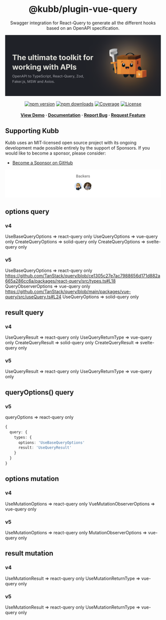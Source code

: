 <div align="center">

<!-- <img src="assets/logo.png" alt="logo" width="200" height="auto" /> -->
<h1>@kubb/plugin-vue-query</h1>

<p>
   Swagger integration for React-Query to generate all the different hooks based on an OpenAPI specification.
  </p>
  <img src="https://raw.githubusercontent.com/kubb-labs/kubb/main/assets/banner.png" alt="logo"  height="auto" />

[![npm version][npm-version-src]][npm-version-href]
[![npm downloads][npm-downloads-src]][npm-downloads-href]
[![Coverage][coverage-src]][coverage-href]
[![License][license-src]][license-href]

<h4>
    <a href="https://codesandbox.io/s/github/kubb-labs/kubb/tree/alpha/examples/typescript" target="_blank">View Demo</a>
    <span> · </span>
      <a href="https://kubb.dev/" target="_blank">Documentation</a>
    <span> · </span>
      <a href="https://github.com/kubb-labs/kubb/issues/" target="_blank">Report Bug</a>
    <span> · </span>
      <a href="https://github.com/kubb-labs/kubb/issues/" target="_blank">Request Feature</a>
  </h4>
</div>

## Supporting Kubb

Kubb uses an MIT-licensed open source project with its ongoing development made possible entirely by the support of Sponsors. If you would like to become a sponsor, please consider:

- [Become a Sponsor on GitHub](https://github.com/sponsors/stijnvanhulle)

<p align="center">
  <a href="https://github.com/sponsors/stijnvanhulle">
    <img src="https://raw.githubusercontent.com/stijnvanhulle/sponsors/main/sponsors.svg" alt="My sponsors" />
  </a>
</p>


<!-- Badges -->

[npm-version-src]: https://img.shields.io/npm/v/@kubb/plugin-vue-query?flat&colorA=18181B&colorB=f58517
[npm-version-href]: https://npmjs.com/package/@kubb/plugin-vue-query
[npm-downloads-src]: https://img.shields.io/npm/dm/@kubb/plugin-vue-query?flat&colorA=18181B&colorB=f58517
[npm-downloads-href]: https://npmjs.com/package/@kubb/plugin-vue-query
[license-src]: https://img.shields.io/github/license/kubb-labs/kubb.svg?flat&colorA=18181B&colorB=f58517
[license-href]: https://github.com/kubb-labs/kubb/blob/main/LICENSE
[build-src]: https://img.shields.io/github/actions/workflow/status/kubb-labs/kubb/ci.yaml?style=flat&colorA=18181B&colorB=f58517
[build-href]: https://www.npmjs.com/package/@kubb/plugin-vue-query
[minified-src]: https://img.shields.io/bundlephobia/min/@kubb/plugin-vue-query?style=flat&colorA=18181B&colorB=f58517
[minified-href]: https://www.npmjs.com/package/@kubb/plugin-vue-query
[coverage-src]: https://img.shields.io/codecov/c/github/kubb-labs/kubb?style=flat&colorA=18181B&colorB=f58517
[coverage-href]: https://www.npmjs.com/package/@kubb/plugin-vue-query

## options query

### v4

UseBaseQueryOptions => react-query only
UseQueryOptions => vue-query only
CreateQueryOptions => solid-query only
CreateQueryOptions => svelte-query only

### v5

UseBaseQueryOptions => react-query only https://github.com/TanStack/query/blob/ce1305c27e7ac7988656d171d882a665a286cc6a/packages/react-query/src/types.ts#L18
QueryObserverOptions => vue-query only https://github.com/TanStack/query/blob/main/packages/vue-query/src/useQuery.ts#L24
UseQueryOptions => solid-query only

## result query

### v4

UseQueryResult => react-query only
UseQueryReturnType => vue-query only
CreateQueryResult => solid-query only
CreateQueryResult => svelte-query only

### v5

UseQueryResult => react-query only
UseQueryReturnType => vue-query only

## queryOptions() query

### v5

queryOptions => react-query only

```typescript
{
  query: {
    types: {
      options: 'UseBaseQueryOptions'
      result: 'UseQueryResult'
    }
  }
}
```

## options mutation

### v4

UseMutationOptions => react-query only
VueMutationObserverOptions => vue-query only

### v5

UseMutationOptions => react-query only
MutationObserverOptions => vue-query only

## result mutation

### v4

UseMutationResult => react-query only
UseMutationReturnType => vue-query only

### v5

UseMutationResult => react-query only
UseMutationReturnType => vue-query only
